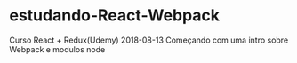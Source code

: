 # estudando-React-Webpack
Curso React + Redux(Udemy)
2018-08-13 Começando com uma intro sobre Webpack e modulos node
